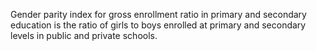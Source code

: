 Gender parity index for gross enrollment ratio in primary and secondary education is the ratio of girls to boys enrolled at primary and secondary levels in public and private schools.